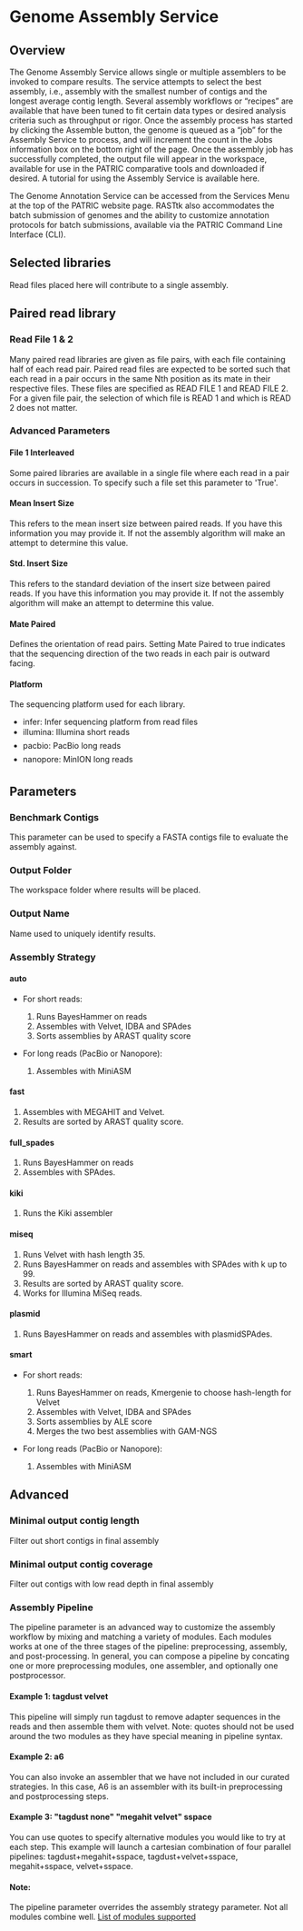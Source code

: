 # Genome Assembly Service

## Overview
The Genome Assembly Service allows single or multiple assemblers to be invoked to compare results. The service attempts to select the best assembly, i.e., assembly with the smallest number of contigs and the longest average contig length. Several assembly workflows or “recipes” are available that have been tuned to fit certain data types or desired analysis criteria such as throughput or rigor. Once the assembly process has started by clicking the Assemble button, the genome is queued as a “job” for the Assembly Service to process, and will increment the count in the Jobs information box on the bottom right of the page. Once the assembly job has successfully completed, the output file will appear in the workspace, available for use in the PATRIC comparative tools and downloaded if desired. A tutorial for using the Assembly Service is available here.

The Genome Annotation Service can be accessed from the Services Menu at the top of the PATRIC website page. RASTtk also accommodates the batch submission of genomes and the ability to customize annotation protocols for batch submissions, available via the PATRIC Command Line Interface (CLI).

## Selected libraries
Read files placed here will contribute to a single assembly.

## Paired read library

### Read File 1 & 2
Many paired read libraries are given as file pairs, with each file containing half of each read pair. Paired read files are expected to be sorted such that each read in a pair occurs in the same Nth position as its mate in their respective files. These files are specified as READ FILE 1 and READ FILE 2. For a given file pair, the selection of which file is READ 1 and which is READ 2 does not matter.

### Advanced Parameters

#### File 1 Interleaved
Some paired libraries are available in a single file where each read in a pair occurs in succession. To specify such a file set this parameter to 'True'.

#### Mean Insert Size
This refers to the mean insert size between paired reads. If you have this information you may provide it. If not the assembly algorithm will make an attempt to determine this value.

#### Std. Insert Size
This refers to the standard deviation of the insert size between paired reads. If you have this information you may provide it. If not the assembly algorithm will make an attempt to determine this value.

#### Mate Paired
Defines the orientation of read pairs. Setting Mate Paired to true indicates that the sequencing direction of the two reads in each pair is outward facing.

#### Platform
The sequencing platform used for each library.
  - infer: Infer sequencing platform from read files
  - illumina: Illumina short reads
  - pacbio: PacBio long reads
  - nanopore: MinION long reads

## Parameters

### Benchmark Contigs

This parameter can be used to specify a FASTA contigs file to evaluate the assembly against.

### Output Folder

The workspace folder where results will be placed.

### Output Name

Name used to uniquely identify results.

### Assembly Strategy

#### auto
  * For short reads:
    1. Runs BayesHammer on reads
    2. Assembles with Velvet, IDBA and SPAdes
    3. Sorts assemblies by ARAST quality score

  * For long reads (PacBio or Nanopore):
    1. Assembles with MiniASM

#### fast
  1. Assembles with MEGAHIT and Velvet.
  2. Results are sorted by ARAST quality score.

#### full_spades
1. Runs BayesHammer on reads
2. Assembles with SPAdes.

#### kiki
1. Runs the Kiki assembler

#### miseq
1. Runs Velvet with hash length 35.
2. Runs BayesHammer on reads and assembles with SPAdes with k up to 99.
3. Results are sorted by ARAST quality score.
4. Works for Illumina MiSeq reads.

#### plasmid
1. Runs BayesHammer on reads and assembles with plasmidSPAdes.

#### smart
- For short reads:
  1. Runs BayesHammer on reads, Kmergenie to choose hash-length for Velvet
  2. Assembles with Velvet, IDBA and SPAdes
  3. Sorts assemblies by ALE score
  4. Merges the two best assemblies with GAM-NGS

- For long reads (PacBio or Nanopore):
  1. Assembles with MiniASM

## Advanced

### Minimal output contig length
Filter out short contigs in final assembly

### Minimal output contig coverage
Filter out contigs with low read depth in final assembly

### Assembly Pipeline
The pipeline parameter is an advanced way to customize the assembly
workflow by mixing and matching a variety of modules. Each modules works
at one of the three stages of the pipeline: preprocessing, assembly, and
post-processing. In general, you can compose a pipeline by concating one
or more preprocessing modules, one assembler, and optionally one
postprocessor.

#### Example 1: tagdust velvet
This pipeline will simply run tagdust to remove adapter sequences in the
reads and then assemble them with velvet. Note: quotes should not be
used around the two modules as they have special meaning in pipeline
syntax.

#### Example 2: a6
You can also invoke an assembler that we have not included in our
curated strategies. In this case, A6 is an assembler with its built-in
preprocessing and postprocessing steps.

#### Example 3: "tagdust none" "megahit velvet" sspace
You can use quotes to specify alternative modules you would like to try
at each step. This example will launch a cartesian combination of four
parallel pipelines: tagdust+megahit+sspace, tagdust+velvet+sspace,
megahit+sspace, velvet+sspace.

#### Note:
The pipeline parameter overrides the assembly strategy parameter. Not
all modules combine well.
[List of modules supported](ftp://ftp.patricbrc.org/workshop/arast/arast_modules.txt)
